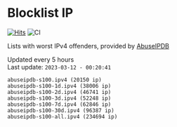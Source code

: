 # Blocklist IP

[![Hits](https://hits.seeyoufarm.com/api/count/incr/badge.svg?url=https%3A%2F%2Fgithub.com%2Fborestad%2Fblocklist-ip%2F&count_bg=%2379C83D&title_bg=%23555555&icon=&icon_color=%23E7E7E7&title=hits&edge_flat=false)](https://hits.seeyoufarm.com)  ![CI](https://img.shields.io/github/workflow/status/borestad/blocklist-ip/CI?style=flat-square)

Lists with worst IPv4 offenders, provided by [AbuseIPDB](https://www.abuseipdb.com/)

<!-- FOOTER-PLACEHOLDER -->
Updated every 5 hours<br>
Last update: `2023-03-12 - 00:20:41`
```
abuseipdb-s100.ipv4 (20150 ip)
abuseipdb-s100-1d.ipv4 (38006 ip)
abuseipdb-s100-2d.ipv4 (46741 ip)
abuseipdb-s100-3d.ipv4 (52248 ip)
abuseipdb-s100-7d.ipv4 (62846 ip)
abuseipdb-s100-30d.ipv4 (96387 ip)
abuseipdb-s100-all.ipv4 (234694 ip)
```
